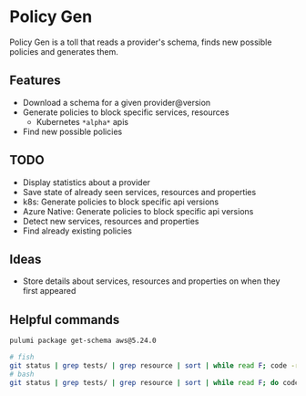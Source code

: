 # Policy Gen

Policy Gen is a toll that reads a provider's schema, finds new possible policies and generates them.

## Features

* Download a schema for a given provider@version
* Generate policies to block specific services, resources
  * Kubernetes `*alpha*` apis
* Find new possible policies

## TODO

* Display statistics about a provider
* Save state of already seen services, resources and properties
* k8s: Generate policies to block specific api versions
* Azure Native: Generate policies to block specific api versions
* Detect new services, resources and properties
* Find already existing policies

## Ideas

* Store details about services, resources and properties on when they first appeared

## Helpful commands

```bash
pulumi package get-schema aws@5.24.0
```

```bash
# fish
git status | grep tests/ | grep resource | sort | while read F; code -r "$F"; sleep 0.5; end
# bash
git status | grep tests/ | grep resource | sort | while read F; do code -r "$F"; sleep 1; done
```
